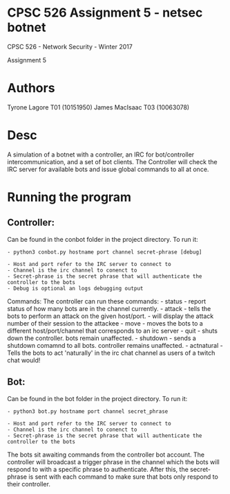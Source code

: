 # CPSC 526 Assignment 5 - netsec botnet

CPSC 526 - Network Security - Winter 2017

Assignment 5

# Authors

Tyrone Lagore T01 (10151950) James MacIsaac T03 (10063078)

# Desc

A simulation of a botnet with a controller, an IRC for bot/controller intercommunication, and a set of bot clients.
The Controller will check the IRC server for available bots and issue global commands to all at once.

# Running the program

## Controller:
  Can be found in the conbot folder in the project directory. To run it:
    
    - python3 conbot.py hostname port channel secret-phrase [debug]
    
    - Host and port refer to the IRC server to connect to
    - Channel is the irc channel to conenct to
    - Secret-phrase is the secret phrase that will authenticate the controller to the bots
    - Debug is optional an logs debugging output
 
 Commands:
    The controller can run these commands:
    - status - report status of how many bots are in the channel currently.
    - attack <host> <port> - tells the bots to perform an attack on the given host/port. 
                           - will display the attack number of their session to the attackee 
    - move <host> <port> <channel> - moves the bots to a different host/port/channel that
                                      corresponds to an irc server
    - quit - shuts down the controller. bots remain unaffected.
    - shutdown - sends a shutdown comamnd to all bots. controller remains unaffected.
    - actnatural - Tells the bots to act 'naturally' in the irc chat channel as users
                    of a twitch chat would!
## Bot:
  Can be found in the bot folder in the project directory. To run it:
    
    - python3 bot.py hostname port channel secret_phrase
    
    - Host and port refer to the IRC server to connect to
    - Channel is the irc channel to conenct to
    - Secret-phrase is the secret phrase that will authenticate the controller to the bots
    
  The bots sit awaiting commands from the controller bot account. The controller will broadcast
  a trigger phrase in the channel which the bots will respond to with a specific phrase to authenticate. 
  After this, the secret-phrase is sent with each command to make sure that bots only respond to their controller.

  
     
